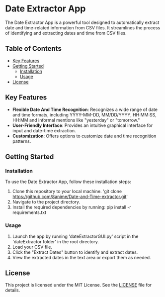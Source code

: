 # Date Extractor App

The Date Extractor App is a powerful tool designed to automatically extract date and time-related information from CSV files. It streamlines the process of identifying and extracting dates and time from CSV files.

## Table of Contents
- [Key Features](#key-features)
- [Getting Started](#getting-started)
  - [Installation](#installation)
  - [Usage](#usage)
- [License](#license)

## Key Features
- **Flexible Date And Time Recognition**: Recognizes a wide range of date and time formats, including YYYY-MM-DD, MM/DD/YYYY, HH:MM:SS, HH:MM and informal mentions like "yesterday" or "tomorrow."
- **User-Friendly Interface**: Provides an intuitive graphical interface for input and date-time extraction.
- **Customization**: Offers options to customize date and time recognition patterns.

## Getting Started
### Installation
To use the Date Extractor App, follow these installation steps:
1. Clone this repository to your local machine. 'git clone https://github.com/8anime/Date-and-Time-extractor.git'
2. Navigate to the project directory.
3. Install the required dependencies by running: pip install -r requirements.txt

### Usage
1. Launch the app by running 'dateExtractorGUI.py' script in the 'dateExtractor folder' in the root directory.
2. Load your CSV file.
3. Click the "Extract Dates" button to identify and extract dates.
4. View the extracted dates in the text area or export them as needed.

## License
This project is licensed under the MIT License. See the [LICENSE](LICENSE) file for details.

